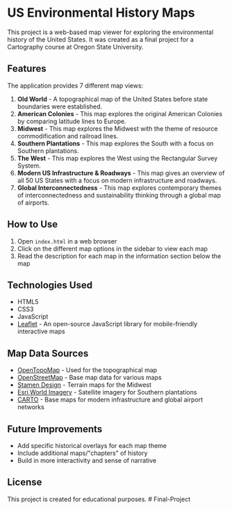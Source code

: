 # US Environmental History Maps

This project is a web-based map viewer for exploring the environmental history of the United States. It was created as a final project for a Cartography course at Oregon State University.

## Features

The application provides 7 different map views:

1. **Old World** - A topographical map of the United States before state boundaries were established.
2. **American Colonies** - This map explores the original American Colonies by comparing latitude lines to Europe.
3. **Midwest** - This map explores the Midwest with the theme of resource commodification and railroad lines.
4. **Southern Plantations** - This map explores the South with a focus on Southern plantations.
5. **The West** - This map explores the West using the Rectangular Survey System.
6. **Modern US Infrastructure & Roadways** - This map gives an overview of all 50 US States with a focus on modern infrastructure and roadways.
7. **Global Interconnectedness** - This map explores contemporary themes of interconnectedness and sustainability thinking through a global map of airports.

## How to Use

1. Open `index.html` in a web browser
2. Click on the different map options in the sidebar to view each map
3. Read the description for each map in the information section below the map

## Technologies Used

- HTML5
- CSS3
- JavaScript
- [Leaflet](https://leafletjs.com/) - An open-source JavaScript library for mobile-friendly interactive maps

## Map Data Sources

- [OpenTopoMap](https://opentopomap.org/) - Used for the topographical map
- [OpenStreetMap](https://www.openstreetmap.org/) - Base map data for various maps
- [Stamen Design](http://stamen.com) - Terrain maps for the Midwest
- [Esri World Imagery](https://www.arcgis.com/home/item.html?id=10df2279f9684e4a9f6a7f08febac2a9) - Satellite imagery for Southern plantations
- [CARTO](https://carto.com/) - Base maps for modern infrastructure and global airport networks

## Future Improvements

- Add specific historical overlays for each map theme
- Include additional maps/"chapters" of history
- Build in more interactivity and sense of narrative

## License

This project is created for educational purposes. # Final-Project
